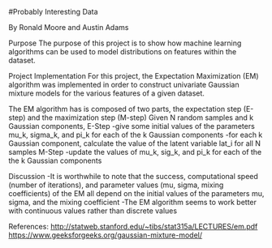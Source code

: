 #Probably Interesting Data

By Ronald Moore and Austin Adams

Purpose
The purpose of this project is to show how machine learning algorithms can be used to model distributions on features within the dataset.

Project Implementation
For this project, the Expectation Maximization (EM) algorithm was implemented in order to construct univariate Gaussian mixture models for the various features of a given dataset.

The EM algorithm has is composed of two parts, the expectation step (E-step) and the maximization step (M-step)
Given N random samples and k Gaussian components,
E-Step
-give some initial values of the parameters mu_k, sigma_k, and pi_k for each of the k Gaussian components
-for each k Gaussian component, calculate the value of the latent variable lat_i for all N samples
M-Step
-update the values of mu_k, sig_k, and pi_k for each of the the k Gaussian components

Discussion
-It is worthwhile to note that the success, computational speed (number of iterations), and parameter values (mu, sigma, mixing coefficients) of the EM all depend on the initial values of the parameters mu, sigma, and the mixing coefficient
-The EM algorithm seems to work better with continuous values rather than discrete values

References:
http://statweb.stanford.edu/~tibs/stat315a/LECTURES/em.pdf
https://www.geeksforgeeks.org/gaussian-mixture-model/
